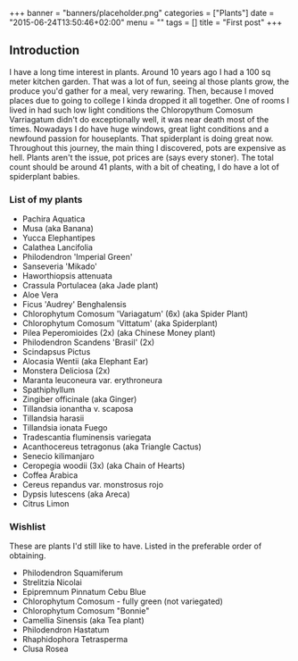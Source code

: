 +++
banner = "banners/placeholder.png"
categories = ["Plants"]
date = "2015-06-24T13:50:46+02:00"
menu = ""
tags = []
title = "First post"
+++

## Introduction

I have a long time interest in plants. Around 10 years ago I had a 100 sq meter kitchen garden. That was a lot of fun, seeing al those plants grow, the produce you'd gather for a meal, very rewaring. Then, because I moved places due to going to college I kinda dropped it all together. One of rooms I lived in had such low light conditions the Chloropythum Comosum Varriagatum didn't do exceptionally well, it was near death most of the times. Nowadays I do have huge windows, great light conditions and a newfound passion for houseplants.  That spiderplant is doing great now. Throughout this journey, the main thing I discovered, pots are expensive as hell. Plants aren't the issue, pot prices are (says every stoner). The total count should be around 41 plants, with a bit of cheating, I do have a lot of spiderplant babies.

### List of my plants
* Pachira Aquatica
* Musa (aka Banana)
* Yucca Elephantipes
* Calathea Lancifolia
* Philodendron 'Imperial Green'
* Sanseveria 'Mikado' 
* Haworthiopsis attenuata
* Crassula Portulacea (aka Jade plant)
* Aloe Vera 
* Ficus 'Audrey' Benghalensis
* Chlorophytum Comosum 'Variagatum' (6x) (aka Spider Plant)
* Chlorophytum Comosum 'Vittatum'		(aka Spiderplant)
* Pilea Peperomioides (2x)  (aka Chinese Money plant)
* Philodendron Scandens 'Brasil' (2x)
* Scindapsus Pictus
* Alocasia Wentii (aka Elephant Ear)
* Monstera Deliciosa (2x)
* Maranta leuconeura var. erythroneura
* Spathiphyllum
* Zingiber officinale (aka Ginger)
* Tillandsia  ionantha v. scaposa 
* Tillandsia harasii 
* Tillandsia ionata Fuego
* Tradescantia fluminensis variegata
* Acanthocereus tetragonus (aka Triangle Cactus)
* Senecio kilimanjaro
* Ceropegia woodii (3x) (aka Chain of Hearts)
* Coffea Arabica
* Cereus repandus var. monstrosus rojo
* Dypsis lutescens (aka Areca)
* Citrus Limon

### Wishlist
These are plants I'd still like to have. Listed in the preferable order of obtaining.  

* Philodendron Squamiferum
* Strelitzia Nicolai
* Epipremnum Pinnatum Cebu Blue
* Chlorophytum Comosum - fully green (not variegated)
* Chlorophytum Comosum "Bonnie" 
* Camellia Sinensis (aka Tea plant)
* Philodendron Hastatum
* Rhaphidophora Tetrasperma
* Clusa Rosea